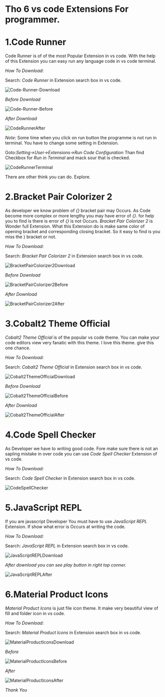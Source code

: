 # Tho 6 vs code Extensions For programmer.

# 1.Code Runner

Code Runner is of of the most Popular Extension in vs code. With the help of this Extension you can easy run any language code in vs code terminal.

*How To Download:*

Search: *Code Runner* in Extension search box in vs code.

![Code-Runner-Download](/images/blog/tools/top6vscodeextesions/Code-Runner-Download.png)

*Before Download*

![Code-Runner-Before](/images/blog/tools/top6vscodeextesions/Code-Runner-Before.png)

*After Download*

![CodeRunnerAfter](/images/blog/tools/top6vscodeextesions/CodeRunnerAfter.png)


*Note:*
Some time when you click on run button the programme is not run in terminal. You have to change some setting in Extension.

Goto:*Setting->User->Extensions->Run Code Configuration* 
Than find Checkbox for *Run in Terminal* and mack sour that is checked.

![CodeRunnerTerminal](/images/blog/tools/top6vscodeextesions/CodeRunnerTerminal.png)

There are other think you can do. Explore. 


# 2.Bracket Pair Colorizer 2

As developer we know problem of *{}* bracket pair may Occurs. As Code become more complex or more lengthy you may have error of *{}*. for help you to find is there is error of *{}* is not Occurs. *Bracket Pair Colorizer 2* is Wonder full Extension. What this Extension do is make same color of opening bracket and corresponding closing bracket. So it easy to find is you miss the } bracket or not.

*How To Download:*

Search: *Bracket Pair Colorizer 2* in Extension search box in vs code.

![BracketPairColorizer2Download](/images/blog/tools/top6vscodeextesions/BracketPairColorizer2Download.png)

*Before Download*

![BracketPairColorizer2Before](/images/blog/tools/top6vscodeextesions/BracketPairColorizer2Before.png)

*After Download*

![BracketPairColorizer2After](/images/blog/tools/top6vscodeextesions/BracketPairColorizer2After.png)

# 3.Cobalt2 Theme Official

*Cobalt2 Theme Official* is of the popular vs code theme. You can make your code editors view very fanatic with this theme. I love this theme. give this one chance.

*How To Download:*

Search: *Cobalt2 Theme Official* in Extension search box in vs code.


![Cobalt2ThemeOfficialDownload](/images/blog/tools/top6vscodeextesions/Cobalt2ThemeOfficialDownload.png)

*Before Download*

![Cobalt2ThemeOfficialBefore](/images/blog/tools/top6vscodeextesions/Cobalt2ThemeOfficialBefore.png)

*After Download*

![Cobalt2ThemeOfficialAfter](/images/blog/tools/top6vscodeextesions/Cobalt2ThemeOfficialAfter.png)


# 4.Code Spell Checker

As Developer we have to  writing good code. Fore make sure there is not an sapling mistake in over code you can use *Code Spell Checker* Extension of vs code.

*How To Download:*

Search: *Code Spell Checker* in Extension search box in vs code.

![CodeSpellChecker](/images/blog/tools/top6vscodeextesions/CodeSpellChecker.png)

# 5.JavaScript REPL

If you are javascript Developer You must have to use *JavaScript REPL* Extension. If show what error is Occurs at writing the code. 

*How To Download:*

Search: *JavaScript REPL* in Extension search box in vs code.

![JavaScriptREPLDownload](/images/blog/tools/top6vscodeextesions/JavaScriptREPLDownload.png)

*After download you can see play button in right top conner.*

![JavaScriptREPLAfter](/images/blog/tools/top6vscodeextesions/JavaScriptREPLAfter.png)


# 6.Material Product Icons

*Material Product Icons* is just file icon theme. It make very beautiful view of fill and folder icon in vs code.

*How To Download:*

Search: *Material Product Icons* in Extension search box in vs code.


![MaterialProductIconsDownload](/images/blog/tools/top6vscodeextesions/MaterialProductIconsDownload.png)

*Before*

![MaterialProductIconsBefore](/images/blog/tools/top6vscodeextesions/MaterialProductIconsBefore.png)

*After*

![MaterialProductIconsAfter](/images/blog/tools/top6vscodeextesions/MaterialProductIconsAfter.png)


*Thank You*